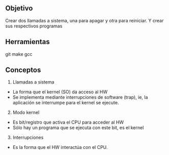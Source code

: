 ## Objetivo
Crear dos llamadas a sistema, una para apagar y otra para reiniciar.
Y crear sus respectivos programas

## Herramientas
git
make
gcc

## Conceptos
1) Llamadas a sistema
+ La forma que el kernel (SO) da acceso al HW
+ Se implementa mediante interrupciones de software (trap), ie, 
la aplicación se interrumpe para el kernel se ejecute.

2) Modo kernel
+ Es bit/registro que activa el CPU para acceder al HW
+ Sólo hay un programa que se ejecuta con este bit, es el kernel

3) Interrupciones
+ Es la forma que el HW interactúa con el CPU.
